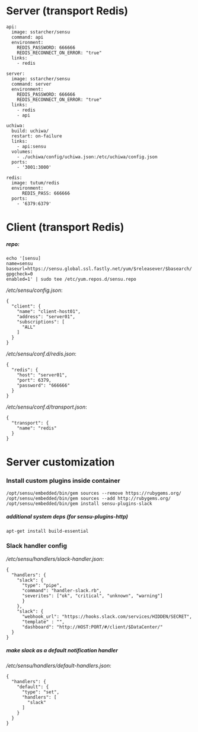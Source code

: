 # Server (transport Redis)
```
api:
  image: sstarcher/sensu
  command: api
  environment:
    REDIS_PASSWORD: 666666
    REDIS_RECONNECT_ON_ERROR: "true"
  links:
    - redis

server:
  image: sstarcher/sensu
  command: server
  environment:
    REDIS_PASSWORD: 666666
    REDIS_RECONNECT_ON_ERROR: "true"
  links:
    - redis
    - api

uchiwa:
  build: uchiwa/
  restart: on-failure
  links:
    - api:sensu
  volumes:
    - ./uchiwa/config/uchiwa.json:/etc/uchiwa/config.json
  ports:
    - '3001:3000'

redis:
  image: tutum/redis
  environment:
      REDIS_PASS: 666666
  ports:
    - '6379:6379'
```

# Client (transport Redis)
##### repo:
```
echo '[sensu]
name=sensu
baseurl=https://sensu.global.ssl.fastly.net/yum/$releasever/$basearch/
gpgcheck=0
enabled=1' | sudo tee /etc/yum.repos.d/sensu.repo
```

*/etc/sensu/config.json*:
```
{
  "client": {
    "name": "client-host01",
    "address": "server01",
    "subscriptions": [
      "ALL"
    ]
  }
}
```

*/etc/sensu/conf.d/redis.json*:
```
{
  "redis": {
    "host": "server01",
    "port": 6379,
    "password": "666666"
  }
}
```

*/etc/sensu/conf.d/transport.json*:
```
{
  "transport": {
    "name": "redis"
  }
}
```

# Server customization
### Install custom plugins inside container
```
/opt/sensu/embedded/bin/gem sources --remove https://rubygems.org/
/opt/sensu/embedded/bin/gem sources --add http://rubygems.org/
/opt/sensu/embedded/bin/gem install sensu-plugins-slack
```
##### additional system deps (for *sensu-plugins-http*)
```
apt-get install build-essential
```

### Slack handler config
*/etc/sensu/handlers/slack-handler.json*:
```
{
  "handlers": {
    "slack": {
      "type": "pipe",
      "command": "handler-slack.rb",
      "severites": ["ok", "critical", "unknown", "warning"]
      }
    },
    "slack": {
      "webhook_url": "https://hooks.slack.com/services/HIDDEN/SECRET",
      "template" : "",
      "dashboard": "http://HOST:PORT/#/client/$DataCenter/"
  }
}
```

##### make slack as a default notification handler
*/etc/sensu/handlers/default-handlers.json*:
```
{
  "handlers": {
    "default": {
      "type": "set",
      "handlers": [
        "slack"
      ]
    }
  }
}
```
